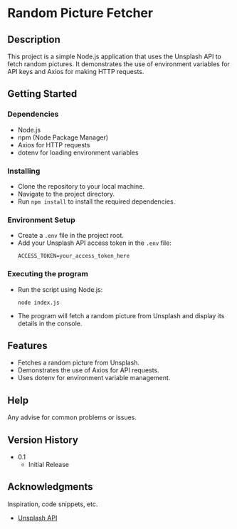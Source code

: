 # Random Picture Fetcher

## Description
This project is a simple Node.js application that uses the Unsplash API to fetch random pictures. It demonstrates the use of environment variables for API keys and Axios for making HTTP requests.

## Getting Started

### Dependencies
- Node.js
- npm (Node Package Manager)
- Axios for HTTP requests
- dotenv for loading environment variables

### Installing
- Clone the repository to your local machine.
- Navigate to the project directory.
- Run `npm install` to install the required dependencies.

### Environment Setup
- Create a `.env` file in the project root.
- Add your Unsplash API access token in the `.env` file:
  ```
  ACCESS_TOKEN=your_access_token_here
  ```

### Executing the program
- Run the script using Node.js:
  ```
  node index.js
  ```
- The program will fetch a random picture from Unsplash and display its details in the console.

## Features
- Fetches a random picture from Unsplash.
- Demonstrates the use of Axios for API requests.
- Uses dotenv for environment variable management.

## Help
Any advise for common problems or issues.

## Version History
- 0.1
  - Initial Release

## Acknowledgments
Inspiration, code snippets, etc.
- [Unsplash API](https://unsplash.com/developers)